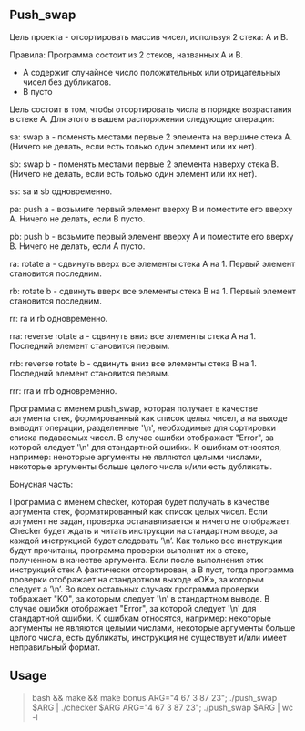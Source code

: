 ## Push_swap 

Цель проекта - отсортировать массив чисел, используя 2 стека: A и B.

Правила: 
Программа состоит из 2 стеков, названных A и B. 
* A содержит случайное число положительных или отрицательных чисел без дубликатов.
* B пусто

Цель состоит в том, чтобы отсортировать числа в порядке возрастания в стеке A.
Для этого в вашем распоряжении следующие операции:

sa: swap a - поменять местами первые 2 элемента на вершине стека A. (Ничего не делать, если есть только один элемент или их нет).

sb: swap b - поменять местами первые 2 элемента наверху стека B. (Ничего не делать, если есть только один элемент или их нет).

ss: sa и sb одновременно.

pa: push a - возьмите первый элемент вверху B и поместите его вверху A. Ничего не делать, если B пусто.

pb: push b - возьмите первый элемент вверху A и поместите его вверху B. Ничего не делать, если A пусто.

ra: rotate a - сдвинуть вверх все элементы стека A на 1. Первый элемент становится последним.

rb: rotate b - сдвинуть вверх все элементы стека B на 1. Первый элемент становится последним.

rr: ra и rb одновременно.

rra: reverse rotate a - сдвинуть вниз все элементы стека A на 1. Последний элемент становится первым.

rrb: reverse rotate b - сдвинуть вниз все элементы стека B на 1. Последний элемент становится первым.

rrr: rra и rrb одновременно. 

Программa с именем push_swap, которая получает в качестве аргумента стек, формированный как список целых чисел, а на выходе выводит операции, разделенные '\n', необходимые для сортировки списка подаваемых чисел.
В случае ошибки отображает "Error", за которой следует '\n' для стандартной ошибки. К ошибкам относятся, например: некоторые аргументы не являются целыми числами, некоторые аргументы больше целого числа и/или есть дубликаты.

Бонусная часть:

Программа с именем checker, которая будет получать в качестве аргумента стек, форматированный как список целых чисел. Если аргумент не задан, проверка останавливается и ничего не отображает.
Checker будет ждать и читать инструкции на стандартном вводе, за каждой инструкцией будет следовать ’\n’. Как только все инструкции будут прочитаны, программа проверки выполнит их в стеке, полученном в качестве аргумента.
Если после выполнения этих инструкций стек A фактически отсортирован, а B пуст, тогда программа проверки отображает на стандартном выходе «OK», за которым следует a ’\n’. Во всех остальных случаях программа проверки тображает "KO", за которым следует '\n’ в стандартном выводе.
В случае ошибки отображает "Error", за которой следует '\n' для стандартной ошибки. К ошибкам относятся, например: некоторые аргументы не являются целыми числами, некоторые аргументы больше целого числа, есть дубликаты, инструкция не существует и/или имеет неправильный формат.

## Usage

> bash && make && make bonus
> ARG="4 67 3 87 23"; ./push_swap $ARG | ./checker $ARG
> ARG="4 67 3 87 23"; ./push_swap $ARG | wc -l


